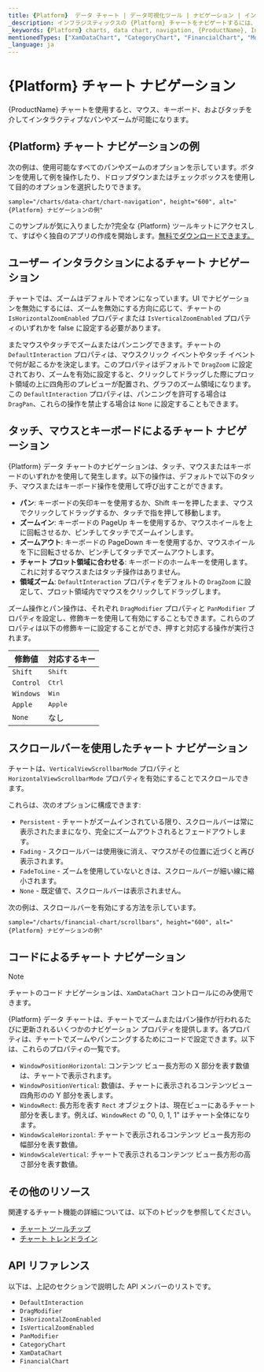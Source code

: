 ```yaml
---
title: {Platform}  データ チャート | データ可視化ツール | ナビゲーション | インフラジスティックス
_description: インフラジスティックスの {Platform} チャートをナビゲートするには、マウスまたはタッチを使用して左右にパンし、水平および垂直にズームします。{ProductName} のグラフ ナビゲーション機能について説明します。
_keywords: {Platform} charts, data chart, navigation, {ProductName}, Infragistics, {Platform} チャート, データ チャート, ナビゲーション, インフラジスティックス
mentionedTypes: ["XamDataChart", "CategoryChart", "FinancialChart", "ModifierKeys"]
_language: ja
---
```

# {Platform} チャート ナビゲーション

{ProductName} チャートを使用すると、マウス、キーボード、およびタッチを介してインタラクティブなパンやズームが可能になります。

## {Platform} チャート ナビゲーションの例

次の例は、使用可能なすべてのパンやズームのオプションを示しています。ボタンを使用して例を操作したり、ドロップダウンまたはチェックボックスを使用して目的のオプションを選択したりできます。

`sample="/charts/data-chart/chart-navigation", height="600", alt="{Platform} ナビゲーションの例"`



<div class="divider--half"></div>

このサンプルが気に入りましたか?完全な {Platform} ツールキットにアクセスして、すばやく独自のアプリの作成を開始します。<a href="{environment:infragisticsBaseUrl}/products/{ProductSpinal}/download">無料でダウンロードできます。</a>

## ユーザー インタラクションによるチャート ナビゲーション

チャートでは、ズームはデフォルトでオンになっています。UI でナビゲーションを無効にするには、ズームを無効にする方向に応じて、チャートの `IsHorizontalZoomEnabled` プロパティまたは `IsVerticalZoomEnabled` プロパティのいずれかを false に設定する必要があります。

またマウスやタッチでズームまたはパンニングできます。チャートの `DefaultInteraction` プロパティは、マウスクリック イベントやタッチ イベントで何が起こるかを決定します。このプロパティはデフォルトで `DragZoom` に設定されており、ズームを有効に設定すると、クリックしてドラッグした際にプロット領域の上に四角形のプレビューが配置され、グラフのズーム領域になります。この `DefaultInteraction` プロパティは、パンニングを許可する場合は `DragPan`、これらの操作を禁止する場合は `None` に設定することもできます。

## タッチ、マウスとキーボードによるチャート ナビゲーション

{Platform} データ チャートのナビゲーションは、タッチ、マウスまたはキーボードのいずれかを使用して発生します。以下の操作は、デフォルトで以下のタッチ、マウスまたはキーボード操作を使用して呼び出すことができます。

- **パン**: キーボードの矢印キーを使用するか、Shift キーを押したまま、マウスでクリックしてドラッグするか、タッチで指を押して移動します。
- **ズームイン**: キーボードの PageUp キーを使用するか、マウスホイールを上に回転させるか、ピンチしてタッチでズームインします。
- **ズームアウト**: キーボードの PageDown キーを使用するか、マウスホイールを下に回転させるか、ピンチしてタッチでズームアウトします。
- **チャート プロット領域に合わせる**: キーボードのホームキーを使用します。これに対するマウスまたはタッチ操作はありません。
- **領域ズーム**: `DefaultInteraction` プロパティをデフォルトの `DragZoom` に設定して、プロット領域内でマウスをクリックしてドラッグします。

ズーム操作とパン操作は、それぞれ `DragModifier` プロパティと `PanModifier` プロパティを設定し、修飾キーを使用して有効にすることもできます。これらのプロパティは以下の修飾キーに設定することができ、押すと対応する操作が実行されます。

| 修飾値 | 対応するキー |
| ---------------|------------------ |
| `Shift`        | <kbd>Shift</kbd> |
| `Control`      | <kbd>Ctrl</kbd> |
| `Windows`      | <kbd>Win</kbd> |
| `Apple`        | <kbd>Apple</kbd> |
| `None`         | なし |

## スクロールバーを使用したチャート ナビゲーション

チャートは、`VerticalViewScrollbarMode` プロパティと `HorizontalViewScrollbarMode` プロパティを有効にすることでスクロールできます。

これらは、次のオプションに構成できます:

- `Persistent` - チャートがズームインされている限り、スクロールバーは常に表示されたままになり、完全にズームアウトされるとフェードアウトします。
- `Fading` - スクロールバーは使用後に消え、マウスがその位置に近づくと再び表示されます。
- `FadeToLine` - ズームを使用していないときは、スクロールバーが細い線に縮小されます。
- `None` - 既定値で、スクロールバーは表示されません。

次の例は、スクロールバーを有効にする方法を示しています。

`sample="/charts/financial-chart/scrollbars", height="600", alt="{Platform} ナビゲーションの例"`



<div class="divider--half"></div>

## コードによるチャート ナビゲーション

> [!Note]
> チャートのコード ナビゲーションは、`XamDataChart` コントロールにのみ使用できます。

{Platform} データ チャートは、チャートでズームまたはパン操作が行われるたびに更新されるいくつかのナビゲーション プロパティを提供します。各プロパティは、チャートでズームやパンニングするためにコードで設定できます。以下は、これらのプロパティの一覧です。

- `WindowPositionHorizontal`: コンテンツ ビュー長方形の X 部分を表す数値は、チャートで表示されます。
- `WindowPositionVertical`: 数値は、チャートに表示されるコンテンツビュー四角形のの Y 部分を表します。
- `WindowRect`: 長方形を表す `Rect` オブジェクトは、現在ビューにあるチャート部分を表します。例えば、`WindowRect` の "0, 0, 1, 1" はチャート全体になります。
- `WindowScaleHorizontal`: チャートで表示されるコンテンツ ビュー長方形の幅部分を表す数値。
- `WindowScaleVertical`: チャートで表示されるコンテンツ ビュー長方形の高さ部分を表す数値。

## その他のリソース

関連するチャート機能の詳細については、以下のトピックを参照してください。

- [チャート ツールチップ](chart-tooltips.md)
- [チャート トレンドライン](chart-trendlines.md)

## API リファレンス

以下は、上記のセクションで説明した API メンバーのリストです。

- `DefaultInteraction`
- `DragModifier`
- `IsHorizontalZoomEnabled`
- `IsVerticalZoomEnabled`
- `PanModifier`
- `CategoryChart`
- `XamDataChart`
- `FinancialChart`
